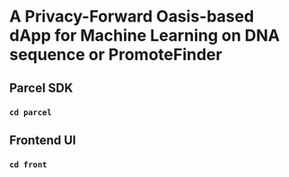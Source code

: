 # A Privacy-Forward Oasis-based dApp for Machine Learning on DNA sequence or PromoteFinder

## Parcel SDK 
### `cd parcel` 

## Frontend UI
### `cd front`
